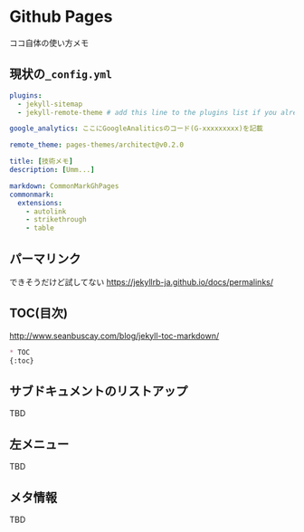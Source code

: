 # Github Pages

ココ自体の使い方メモ

## 現状の``_config.yml``
```yml
plugins:
  - jekyll-sitemap
  - jekyll-remote-theme # add this line to the plugins list if you already have one

google_analytics: ここにGoogleAnaliticsのコード(G-xxxxxxxxx)を記載

remote_theme: pages-themes/architect@v0.2.0

title: [技術メモ]
description: [Umm...]

markdown: CommonMarkGhPages
commonmark:
  extensions:
    - autolink
    - strikethrough
    - table
```

## パーマリンク
できそうだけど試してない
https://jekyllrb-ja.github.io/docs/permalinks/


## TOC(目次)
http://www.seanbuscay.com/blog/jekyll-toc-markdown/
```md
* TOC
{:toc}
```

## サブドキュメントのリストアップ
TBD
## 左メニュー
TBD
## メタ情報
TBD

